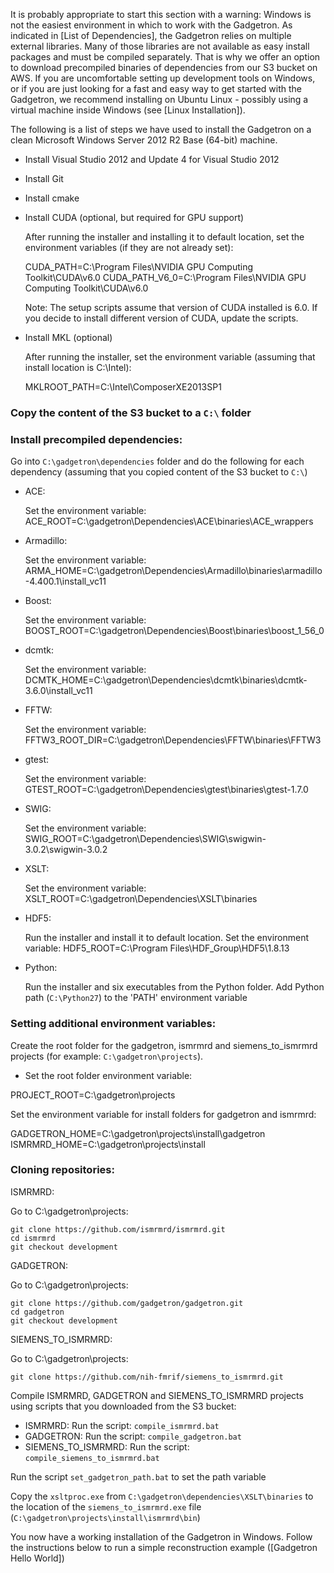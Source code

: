 It is probably appropriate to start this section with a warning: Windows is not the easiest environment in which to work with the Gadgetron. As indicated in [List of Dependencies], the Gadgetron relies on multiple external libraries. Many of those libraries are not available as easy install packages and must be compiled separately. That is why we offer an option to download precompiled binaries of dependencies from our S3 bucket on AWS. If you are uncomfortable setting up development tools on Windows, or if you are just looking for a fast and easy way to get started with the Gadgetron, we recommend installing on Ubuntu Linux - possibly using a virtual machine inside Windows (see [Linux Installation]).

The following is a list of steps we have used to install the Gadgetron on a clean Microsoft Windows Server 2012 R2 Base (64-bit) machine. 

- Install Visual Studio 2012 and Update 4 for Visual Studio 2012

- Install Git

- Install cmake

- Install CUDA (optional, but required for GPU support)

    After running the installer and installing it to default location, set the environment variables (if they are not already set):

    CUDA_PATH=C:\Program Files\NVIDIA GPU Computing Toolkit\CUDA\v6.0
    CUDA_PATH_V6_0=C:\Program Files\NVIDIA GPU Computing Toolkit\CUDA\v6.0

    Note: The setup scripts assume that version of CUDA installed is 6.0. If you decide to install different version of CUDA, update the scripts.

- Install MKL (optional)

    After running the installer, set the environment variable (assuming that install location is C:\Intel):

    MKLROOT_PATH=C:\Intel\ComposerXE2013SP1

### Copy the content of the S3 bucket to a ```C:\``` folder

### Install precompiled dependencies:

Go into ```C:\gadgetron\dependencies``` folder and do the following for each dependency (assuming that you copied content of the S3 bucket to ```C:\```)

- ACE:

    Set the environment variable: ACE_ROOT=C:\gadgetron\Dependencies\ACE\binaries\ACE_wrappers

- Armadillo:

    Set the environment variable: ARMA_HOME=C:\gadgetron\Dependencies\Armadillo\binaries\armadillo-4.400.1\install_vc11

- Boost:

    Set the environment variable: BOOST_ROOT=C:\gadgetron\Dependencies\Boost\binaries\boost_1_56_0

- dcmtk:

    Set the environment variable: DCMTK_HOME=C:\gadgetron\Dependencies\dcmtk\binaries\dcmtk-3.6.0\install_vc11

- FFTW:

    Set the environment variable: FFTW3_ROOT_DIR=C:\gadgetron\Dependencies\FFTW\binaries\FFTW3

- gtest:

    Set the environment variable: GTEST_ROOT=C:\gadgetron\Dependencies\gtest\binaries\gtest-1.7.0

- SWIG:

    Set the environment variable: SWIG_ROOT=C:\gadgetron\Dependencies\SWIG\swigwin-3.0.2\swigwin-3.0.2

- XSLT:

    Set the environment variable: XSLT_ROOT=C:\gadgetron\Dependencies\XSLT\binaries

- HDF5:

    Run the installer and install it to default location.
    Set the environment variable: HDF5_ROOT=C:\Program Files\HDF_Group\HDF5\1.8.13

- Python:

    Run the installer and six executables from the Python folder.
    Add Python path (```C:\Python27```) to the 'PATH' environment variable


### Setting additional environment variables:

Create the root folder for the gadgetron, ismrmrd and siemens_to_ismrmrd projects 
(for example: ```C:\gadgetron\projects```).

- Set the root folder environment variable:
 
PROJECT_ROOT=C:\gadgetron\projects

Set the environment variable for install folders for gadgetron and ismrmrd:

GADGETRON_HOME=C:\gadgetron\projects\install\gadgetron
ISMRMRD_HOME=C:\gadgetron\projects\install

### Cloning repositories:

ISMRMRD:

Go to C:\gadgetron\projects:
```
git clone https://github.com/ismrmrd/ismrmrd.git
cd ismrmrd
git checkout development
```
GADGETRON:

Go to C:\gadgetron\projects:
```
git clone https://github.com/gadgetron/gadgetron.git
cd gadgetron
git checkout development
```
SIEMENS_TO_ISMRMRD:

Go to C:\gadgetron\projects:
```
git clone https://github.com/nih-fmrif/siemens_to_ismrmrd.git
```
Compile ISMRMRD, GADGETRON and SIEMENS_TO_ISMRMRD projects using scripts that you downloaded from the S3 bucket:
- ISMRMRD: Run the script: ```compile_ismrmrd.bat```
- GADGETRON: Run the script: ```compile_gadgetron.bat```
- SIEMENS_TO_ISMRMRD: Run the script: ```compile_siemens_to_ismrmrd.bat```

Run the script ```set_gadgetron_path.bat``` to set the path variable

Copy the ```xsltproc.exe``` from ```C:\gadgetron\dependencies\XSLT\binaries``` to the location of the ```siemens_to_ismrmrd.exe``` file (```C:\gadgetron\projects\install\ismrmrd\bin```)

You now have a working installation of the Gadgetron in Windows. Follow the instructions below to run a simple reconstruction example ([Gadgetron Hello World])